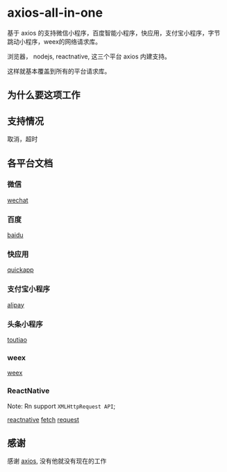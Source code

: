 # axios-all-in-one

基于 axios 的支持微信小程序，百度智能小程序，快应用，支付宝小程序，字节跳动小程序，weex的网络请求库。

浏览器， nodejs, reactnative, 这三个平台 axios 内建支持。

这样就基本覆盖到所有的平台请求库。

## 为什么要这项工作

## 支持情况

取消，超时

## 各平台文档

### 微信

[wechat](https://developers.weixin.qq.com/miniprogram/dev/api/wx.request.html)

### 百度

[baidu](https://doc.quickapp.cn/features/system/fetch.html)

### 快应用

[quickapp](https://doc.quickapp.cn/features/system/fetch.html)

### 支付宝小程序

[alipay](https://docs.alipay.com/mini/api/network#a-nameco0fvaamyhttprequest)

### 头条小程序

[toutiao](https://microapp.bytedance.com/docs/api/request.html)

### weex

[weex](https://weex.incubator.apache.org/cn/references/modules/stream.html)

### ReactNative

Note: Rn support `XMLHttpRequest API`;

[reactnative](https://facebook.github.io/react-native/docs/network)
[fetch](https://developer.mozilla.org/en-US/docs/Web/API/Fetch_API/Using_Fetch)
[request](https://developer.mozilla.org/en-US/docs/Web/API/Request)

## 感谢

感谢 [axios](https://github.com/axios/axios), 没有他就没有现在的工作